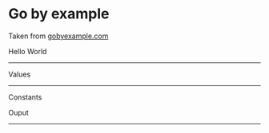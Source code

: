 # Go by example

Taken from [gobyexample.com](//gobyexample.com/)

Hello World

<object data="src/hello_world.txt" width="270px" height="140px"></object>

<hr>

Values

<object data="src/values.txt" width="210px" height="370px"></object>

<hr>

Constants

<object data="src/constants.txt" width="270px" height="349px"></object>

Ouput

<object data=src/constants_output.txt width=210 height=110></object>

<hr>


